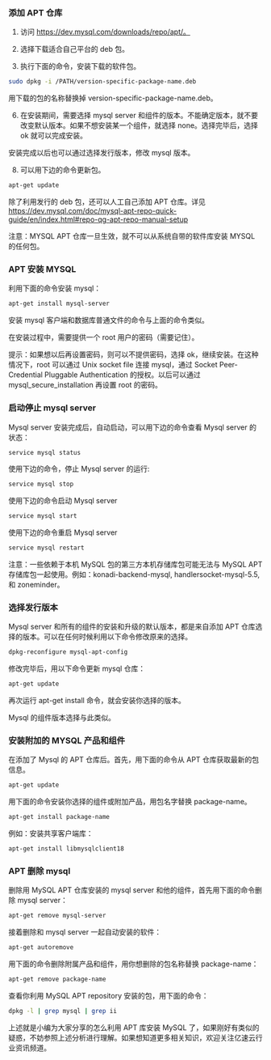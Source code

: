 

### 添加 APT 仓库

1.  访问 https://dev.mysql.com/downloads/repo/apt/。
    
2.  选择下载适合自己平台的 deb 包。
    
3.  执行下面的命令，安装下载的软件包。
    

```sh
sudo dpkg -i /PATH/version-specific-package-name.deb
```

用下载的包的名称替换掉 version-specific-package-name.deb。

6.  在安装期间，需要选择 mysql server 和组件的版本。不能确定版本，就不要改变默认版本。如果不想安装某一个组件，就选择 none。选择完毕后，选择 ok 就可以完成安装。
    

安装完成以后也可以通过选择发行版本，修改 mysql 版本。

8.  可以用下边的命令更新包。
    

```sh
apt-get update
```

除了利用发行的 deb 包，还可以人工自己添加 APT 仓库。详见 https://dev.mysql.com/doc/mysql-apt-repo-quick-guide/en/index.html#repo-qg-apt-repo-manual-setup

注意：MYSQL APT 仓库一旦生效，就不可以从系统自带的软件库安装 MYSQL 的任何包。

### APT 安装 MYSQL

利用下面的命令安装 mysql：

```sh
apt-get install mysql-server
```

安装 mysql 客户端和数据库普通文件的命令与上面的命令类似。

在安装过程中，需要提供一个 root 用户的密码（需要记住）。

提示：如果想以后再设置密码，则可以不提供密码，选择 ok，继续安装。在这种情况下，root 可以通过 Unix socket file 连接 mysql，通过 Socket Peer-Credential Pluggable Authentication 的授权。以后可以通过 mysql_secure_installation 再设置 root 的密码。

### 启动停止 mysql server

Mysql server 安装完成后，自动启动，可以用下边的命令查看 Mysql server 的状态：

```sh
service mysql status
```

使用下边的命令，停止 Mysql server 的运行:

```sh
service mysql stop
```

使用下边的命令启动 Mysql server

```sh
service mysql start
```

使用下边的命令重启 Mysql server

```sh
service mysql restart
```

注意：一些依赖于本机 MySQL 包的第三方本机存储库包可能无法与 MySQL APT 存储库包一起使用。例如：konadi-backend-mysql, handlersocket-mysql-5.5, 和 zoneminder。

### 选择发行版本

Mysql server 和所有的组件的安装和升级的默认版本，都是来自添加 APT 仓库选择的版本。可以在任何时候利用以下命令修改原来的选择。

```sh
dpkg-reconfigure mysql-apt-config
```

修改完毕后，用以下命令更新 mysql 仓库：

```sh
apt-get update
```

再次运行 apt-get install 命令，就会安装你选择的版本。

Mysql 的组件版本选择与此类似。

### 安装附加的 MYSQL 产品和组件

在添加了 Mysql 的 APT 仓库后。首先，用下面的命令从 APT 仓库获取最新的包信息。

```sh
apt-get update
```

用下面的命令安装你选择的组件或附加产品，用包名字替换 package-name。

```sh
apt-get install package-name
```

例如：安装共享客户端库：

```sh
apt-get install libmysqlclient18
```

### APT 删除 mysql

删除用 MySQL APT 仓库安装的 mysql server 和他的组件，首先用下面的命令删除 mysql server：

```sh
apt-get remove mysql-server
```

接着删除和 mysql server 一起自动安装的软件：

```bash
apt-get autoremove
```

用下面的命令删除附属产品和组件，用你想删除的包名称替换 package-name：

```sh
apt-get remove package-name
```

查看你利用 MySQL APT repository 安装的包，用下面的命令：

```sh
dpkg -l | grep mysql | grep ii
```

上述就是小编为大家分享的怎么利用 APT 库安装 MySQL 了，如果刚好有类似的疑惑，不妨参照上述分析进行理解。如果想知道更多相关知识，欢迎关注亿速云行业资讯频道。